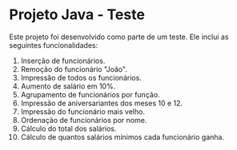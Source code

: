 # Projeto Java - Teste

Este projeto foi desenvolvido como parte de um teste. Ele inclui as seguintes funcionalidades:

1. Inserção de funcionários.
2. Remoção do funcionário "João".
3. Impressão de todos os funcionários.
4. Aumento de salário em 10%.
5. Agrupamento de funcionários por função.
6. Impressão de aniversariantes dos meses 10 e 12.
7. Impressão do funcionário mais velho.
8. Ordenação de funcionários por nome.
9. Cálculo do total dos salários.
10. Cálculo de quantos salários mínimos cada funcionário ganha.

